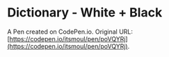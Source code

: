 # Dictionary - White + Black

A Pen created on CodePen.io. Original URL: [https://codepen.io/itsmoul/pen/poVQYRj](https://codepen.io/itsmoul/pen/poVQYRj).

